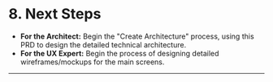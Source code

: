 # 8. Next Steps

*   **For the Architect:** Begin the "Create Architecture" process, using this PRD to design the detailed technical architecture.
*   **For the UX Expert:** Begin the process of designing detailed wireframes/mockups for the main screens.

---
